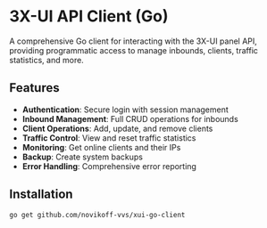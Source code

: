 # 3X-UI API Client (Go)

A comprehensive Go client for interacting with the 3X-UI panel API, providing programmatic access to manage inbounds, clients, traffic statistics, and more.

## Features

- **Authentication**: Secure login with session management
- **Inbound Management**: Full CRUD operations for inbounds
- **Client Operations**: Add, update, and remove clients
- **Traffic Control**: View and reset traffic statistics
- **Monitoring**: Get online clients and their IPs
- **Backup**: Create system backups
- **Error Handling**: Comprehensive error reporting

## Installation

```bash
go get github.com/novikoff-vvs/xui-go-client
```